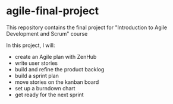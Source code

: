 # agile-final-project
This repository contains the final project for "Introduction to Agile Development and Scrum" course

In this project, I will: 
  * create an Agile plan with ZenHub 
  * write user stories 
  * build and refine the product backlog 
  * build a sprint plan 
  * move stories on the kanban board 
  * set up a burndown chart 
  * get ready for the next sprint 

